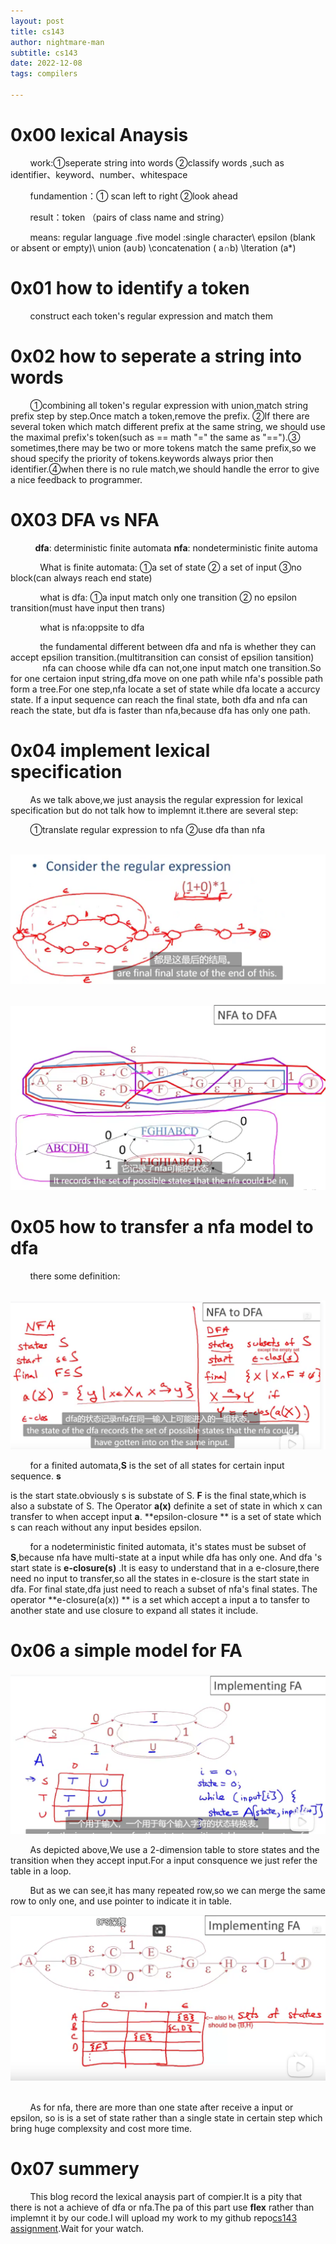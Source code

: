 ```yaml
---
layout: post
title: cs143
author: nightmare-man
subtitle: cs143
date: 2022-12-08
tags: compilers

---
```


# 0x00 lexical Anaysis

        work:①seperate string into words ②classify words ,such as identifier、keyword、number、whitespace

        fundamention：① scan left to right ②look ahead 

        result：token （pairs of class name and string）

        means: regular language .five model :single character\ epsilon (blank or absent or empty)\ union (a∪b) \concatenation ( a∩b)  \lteration (a*) 

# 0x01 how to identify a token

        construct each token's regular expression and match them

# 0x02 how to seperate a string into words

        ①combining all token's regular expression with union,match string prefix step by step.Once match a token,remove the prefix. ②If there are several token which match different prefix at the same string, we should use the maximal prefix's token(such as == math "=" the same as "==").③ sometimes,there may be two or more tokens match the same prefix,so we shoud specify the priority of tokens.keywords always prior then identifier.④when there is no rule match,we should handle the error to give a nice feedback to programmer.

# 0X03 DFA vs NFA

          **dfa**: deterministic finite automata   **nfa**: nondeterministic finite automa

            What is finite automata:   ①a set of state ② a set of input ③no block(can always reach end state)

            what is dfa: ①a input match only one transition ② no epsilon transition(must have input then trans)    

            what is nfa:oppsite to dfa

            the fundamental different between dfa and nfa is whether they can accept epsilion transition.(multitransition can consist of epsilion tansition)
             nfa can choose while dfa can not,one input match one transition.So for one certaion input string,dfa move on one path while nfa's possible path form a tree.For one step,nfa locate a set of state while dfa locate a accurcy state. If a input sequence can reach the final state, both dfa and nfa can reach the state, but dfa is faster than nfa,because dfa has only one path.

# 0x04 implement lexical specification

        As we talk above,we just anaysis the regular expression for lexical specification but do not talk how to implemnt it.there are several step:

        ①translate regular expression to nfa ②use dfa than nfa

        ![loading-ag-194](/assets/img/QQ截图20221208204302.png)

        ![](/assets/img/QQ截图20221208210746.png)

# 0x05 how to transfer  a nfa model to dfa

        there some definition:

    ![](/assets/img/QQ截图20221208211030.png)

        for a finited automata,**S** is the set of all states for certain input sequence. **s**

 is the start state.obviously s is substate of S. **F** is the final state,which is also a substate of S. The Operator **a(x)** definite a set of state in which x can transfer to when accept input **a**.   **epsilon-closure ** is a set of state which s can reach without any input besides epsilon.

        for a nodeterministic  finited automata, it's states must be subset of **S**,because nfa have multi-state at a input while dfa has only one. And dfa 's  start state is **e-closure(s)** .It is easy to understand that in a e-closure,there need no input to transfer,so all the states in e-closure is the start state in dfa.  For final state,dfa just need to reach a subset of nfa's final states. The operator **e-closure(a(x)) **  is a set which accept a input a to tansfer to another state and use closure to expand all states it include.

# 0x06 a simple model for FA

![](/assets/img/QQ截图20221208215625.png)

        As depicted above,We use a 2-dimension table to store states and the transition when they accept input.For a input consquence we just refer the table in a loop.

        But as we can see,it has many repeated row,so we can merge the same row to only one, and use pointer to indicate it in table.

![](/assets/img/QQ截图20221208220118.png)        

        As for nfa, there are more than one state after receive a input or epsilon, so is is a set of state rather than a single state in certain step which bring huge complexsity and cost more time.

# 0x07  summery

        This blog record the lexical anaysis part of compier.It is a pity that there is not a achieve of dfa or nfa.The pa of this part use **flex** rather than implemnt it by our code.I will upload my work to my github repo[cs143 assignment](https://github.com/nightmare-man/cs143).Wait for your watch.
